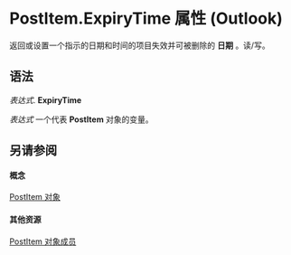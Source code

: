 
# PostItem.ExpiryTime 属性 (Outlook)

返回或设置一个指示的日期和时间的项目失效并可被删除的 **日期** 。读/写。


## 语法

 _表达式_. **ExpiryTime**

 _表达式_ 一个代表 **PostItem** 对象的变量。


## 另请参阅


#### 概念


[PostItem 对象](de44065d-4e93-315a-279f-7b92f09c0465.md)
#### 其他资源


[PostItem 对象成员](5b150db1-c96d-0721-ec36-d5b5ebc20fd8.md)